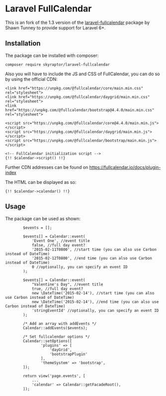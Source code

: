 # Laravel FullCalendar

This is an fork of the 1.3 version of the [laravel-fullcalendar](https://github.com/maddhatter/laravel-fullcalendar) package by Shawn Tunney to provide support for Laravel 6+.

## Installation

The package can be installed with composer:
```
composer require skyraptor/laravel-fullcalendar
```

Also you will have to include the JS and CSS of FullCalendar, you can do so by using the official CDN:
```
<link href="https://unpkg.com/@fullcalendar/core/main.min.css" rel="stylesheet">
<link href="https://unpkg.com/@fullcalendar/daygrid/main.min.css" rel="stylesheet">
<link href="https://unpkg.com/@fullcalendar/bootstrap@4.4.0/main.min.css" rel="stylesheet">

<script src="https://unpkg.com/@fullcalendar/core@4.4.0/main.min.js"></script>
<script src="https://unpkg.com/@fullcalendar/daygrid/main.min.js"></script>
<script src="https://unpkg.com/@fullcalendar/bootstrap/main.min.js"></script>

<!-- FullCalendar initialization script -->
{!! $calendar->script() !!}
```
Further CDN addresses can be found on https://fullcalendar.io/docs/plugin-index

The HTML can be displayed as so:
```
{!! $calendar->calendar() !!}
```

## Usage

The package can be used as shown:
```
        $events = [];

        $events[] = Calendar::event(
            'Event One', //event title
            false, //full day event?
            '2015-02-11T0800', //start time (you can also use Carbon instead of DateTime)
            '2015-02-12T0800', //end time (you can also use Carbon instead of DateTime)
            0 //optionally, you can specify an event ID
        );

        $events[] = Calendar::event(
            "Valentine's Day", //event title
            true, //full day event?
            new \DateTime('2015-02-14'), //start time (you can also use Carbon instead of DateTime)
            new \DateTime('2015-02-14'), //end time (you can also use Carbon instead of DateTime)
            'stringEventId' //optionally, you can specify an event ID
        );

        /* Add an array with addEvents */
        Calendar::addEvents($events);
        
        /* Set fullcalendar options */
        Calendar::setOptions([
                'plugins' => [
                    'dayGrid',
                    'bootstrapPlugin'
                ],
                'themeSystem' => 'bootstrap',
        ]);

        return view('page.events', [
            ...
            'calendar' => Calendar::getFacadeRoot(),
        ]);
```
